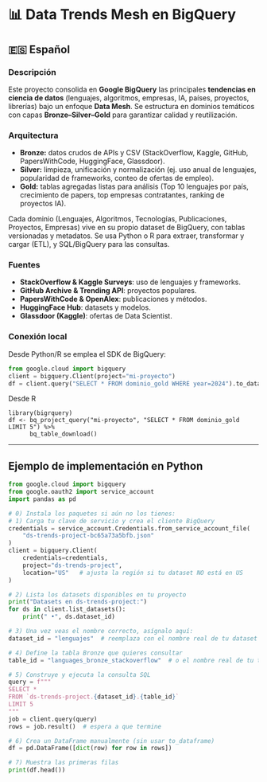 # 📊 Data Trends Mesh en BigQuery

## 🇪🇸 Español

### Descripción  
Este proyecto consolida en **Google BigQuery** las principales **tendencias en ciencia de datos** (lenguajes, algoritmos, empresas, IA, países, proyectos, librerías) bajo un enfoque **Data Mesh**. Se estructura en dominios temáticos con capas **Bronze–Silver–Gold** para garantizar calidad y reutilización.

### Arquitectura  
- **Bronze:** datos crudos de APIs y CSV (StackOverflow, Kaggle, GitHub, PapersWithCode, HuggingFace, Glassdoor).  
- **Silver:** limpieza, unificación y normalización (ej. uso anual de lenguajes, popularidad de frameworks, conteo de ofertas de empleo).  
- **Gold:** tablas agregadas listas para análisis (Top 10 lenguajes por país, crecimiento de papers, top empresas contratantes, ranking de proyectos IA).

Cada dominio (Lenguajes, Algoritmos, Tecnologías, Publicaciones, Proyectos, Empresas) vive en su propio dataset de BigQuery, con tablas versionadas y metadatos. Se usa Python o R para extraer, transformar y cargar (ETL), y SQL/BigQuery para las consultas.

### Fuentes  
- **StackOverflow & Kaggle Surveys**: uso de lenguajes y frameworks.  
- **GitHub Archive & Trending API**: proyectos populares.  
- **PapersWithCode & OpenAlex**: publicaciones y métodos.  
- **HuggingFace Hub**: datasets y modelos.  
- **Glassdoor (Kaggle)**: ofertas de Data Scientist.

### Conexión local  
Desde Python/R se emplea el SDK de BigQuery:
```python
from google.cloud import bigquery
client = bigquery.Client(project="mi-proyecto")
df = client.query("SELECT * FROM dominio_gold WHERE year=2024").to_dataframe()
```
Desde R
```{r}
library(bigrquery)
df <- bq_project_query("mi-proyecto", "SELECT * FROM dominio_gold LIMIT 5") %>%
      bq_table_download()
```
---
## Ejemplo de implementación en Python


```python
from google.cloud import bigquery
from google.oauth2 import service_account
import pandas as pd

# 0) Instala los paquetes si aún no los tienes:
# 1) Carga tu clave de servicio y crea el cliente BigQuery
credentials = service_account.Credentials.from_service_account_file(
    "ds-trends-project-bc65a73a5bfb.json"
)
client = bigquery.Client(
    credentials=credentials,
    project="ds-trends-project",
    location="US"   # ajusta la región si tu dataset NO está en US
)

# 2) Lista los datasets disponibles en tu proyecto
print("Datasets en ds-trends-project:")
for ds in client.list_datasets():
    print(" •", ds.dataset_id)

# 3) Una vez veas el nombre correcto, asígnalo aquí:
dataset_id = "lenguajes"  # reemplaza con el nombre real de tu dataset

# 4) Define la tabla Bronze que quieres consultar
table_id = "languages_bronze_stackoverflow"  # o el nombre real de tu tabla Bronze

# 5) Construye y ejecuta la consulta SQL
query = f"""
SELECT *
FROM `ds-trends-project.{dataset_id}.{table_id}`
LIMIT 5
"""
job = client.query(query)
rows = job.result()  # espera a que termine

# 6) Crea un DataFrame manualmente (sin usar to_dataframe)
df = pd.DataFrame([dict(row) for row in rows])

# 7) Muestra las primeras filas
print(df.head())

```
